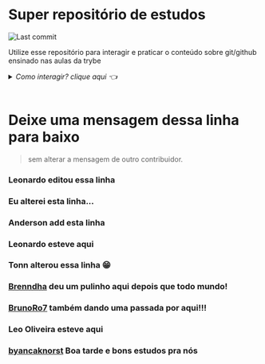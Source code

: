 # Super repositório de estudos

<img alt="Last commit" src="https://img.shields.io/github/last-commit/srtonn/superrepositoriodeestudo" /><br>

Utilize esse repositório para interagir e praticar o conteúdo sobre git/github ensinado nas aulas da trybe

<details>
  <summary> <i>Como interagir? clique aqui 👈</i> </summary><br/>

  Solicite o acesso ao repositório me enviando uma mensagem no slack(Tonn - Turma XP - Tribo B)

  ## Clone o repositório
  ```sh
    git clone https://github.com/SrTonn/SuperRepositorioDeEstudo
  ```

  ## Acesse a pasta do projeto
  ```bash
    cd SuperRepositorioDeEstudo
  ```

  ## Crie uma branch sua seguindo ao padrão *devNome*
  ```sh
    git checkout -b devNome
  ```

  ## Use sua criatividade, edite o que quiser com a conciência que é um repositório público podendo ser acessado por qualquer pessoa.

  ## Verifique o status dos arquivos modificados
  ```sh
  git status
  ```
  ## adicione as modificações ao stage
  ```sh
  git add .
  ```
  ### ou
  ```sh
  git add <nomeDoArquivo>
  ```

  ## Faça o commit

  ```sh
  git commit -m "Mensagem do commit"
  ```
  ## Empurre os commits para o repositório remoto

  ```sh
  git push
  ```
  ## Vá ao [github](https://github.com/SrTonn/SuperRepositorioDeEstudo), vá até a aba pull request, abra um pull request e aguarde a avaliação de outro membro. Ao menos 2 membros tem que aceitar sua modificação.

</details><br />

# Deixe uma mensagem dessa linha para baixo
>sem alterar a mensagem de outro contribuidor.

### Leonardo editou essa linha

### Eu alterei esta linha...

### Anderson add esta linha

### Leonardo esteve aqui

### Tonn alterou essa linha 😁

### [Brenndha](https://www.linkedin.com/in/brenndhacabral/) deu um pulinho aqui depois que todo mundo!

### [BrunoRo7](https://github.com/brunoro7) também dando uma passada por aqui!!!

### Leo Oliveira esteve aqui

### [byancaknorst](https://www.linkedin.com/in/byancaknorst/) Boa tarde e bons estudos pra nós
